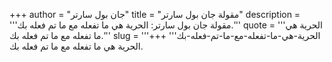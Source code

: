 +++
author = "جان بول سارتر"
title = "مقولة جان بول سارتر"
description = '''مقولة جان بول سارتر: الحرية هي ما تفعله مع ما تم فعله بك.'''
quote = '''الحرية هي ما تفعله مع ما تم فعله بك.'''
slug = '''الحرية-هي-ما-تفعله-مع-ما-تم-فعله-بك'''
+++
الحرية هي ما تفعله مع ما تم فعله بك.
